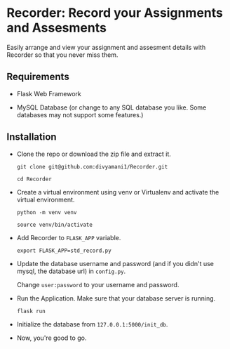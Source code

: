 # Recorder: Record your Assignments and Assesments  

Easily arrange and view your assignment and assesment details with Recorder so that you never miss them.

## Requirements  

* Flask Web Framework

* MySQL Database (or change to any SQL database you like. Some databases may not support some features.)

## Installation

* Clone the repo or download the zip file and extract it.

  `git clone git@github.com:divyamani1/Recorder.git`
  
  `cd Recorder`
  
* Create a virtual environment using venv or Virtualenv and activate the virtual environment.

  `python -m venv venv`
  
  `source venv/bin/activate`
  
* Add Recorder to `FLASK_APP` variable.

  `export FLASK_APP=std_record.py`
  
* Update the database username and password (and if you didn't use mysql, the database url) in `config.py`.
  
  Change `user:password` to your username and password.

* Run the Application. Make sure that your database server is running.

  `flask run`

* Initialize the database from `127.0.0.1:5000/init_db`.

* Now, you're good to go.
